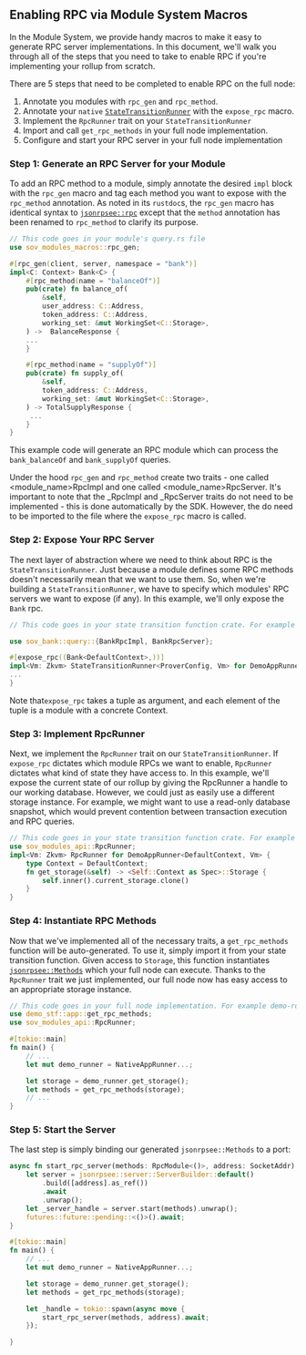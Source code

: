 ## Enabling RPC via Module System Macros

In the Module System, we provide handy macros to make it easy to generate RPC server implementations. In this document,
we'll walk you through all of the steps that you need to take to enable RPC if you're implementing your rollup
from scratch.

There are 5 steps that need to be completed to enable RPC on the full node:

1. Annotate you modules with `rpc_gen` and `rpc_method`.
2. Annotate your `native` [`StateTransitionRunner`](../rollup-interface/src/state_machine/stf.rs) with the `expose_rpc` macro.
3. Implement the `RpcRunner` trait on your `StateTransitionRunner`
4. Import and call `get_rpc_methods` in your full node implementation.
5. Configure and start your RPC server in your full node implementation

### Step 1: Generate an RPC Server for your Module

To add an RPC method to a module, simply annotate the desired `impl` block with the `rpc_gen` macro and tag each
method you want to expose with the `rpc_method` annotation. As noted in its `rustdoc`s, the `rpc_gen` macro
has identical syntax to [`jsonrpsee::rpc`](https://docs.rs/jsonrpsee-proc-macros/0.18.2/jsonrpsee_proc_macros/attr.rpc.html)
except that the `method` annotation has been renamed to `rpc_method` to clarify its purpose.

```rust
// This code goes in your module's query.rs file
use sov_modules_macros::rpc_gen;

#[rpc_gen(client, server, namespace = "bank")]
impl<C: Context> Bank<C> {
    #[rpc_method(name = "balanceOf")]
    pub(crate) fn balance_of(
        &self,
        user_address: C::Address,
        token_address: C::Address,
        working_set: &mut WorkingSet<C::Storage>,
    ) ->  BalanceResponse {
    ...
    }

    #[rpc_method(name = "supplyOf")]
    pub(crate) fn supply_of(
        &self,
        token_address: C::Address,
        working_set: &mut WorkingSet<C::Storage>,
    ) -> TotalSupplyResponse {
     ...
    }
}
```

This example code will generate an RPC module which can process the `bank_balanceOf` and `bank_supplyOf` queries.

Under the hood `rpc_gen` and `rpc_method` create two traits - one called <module_name>RpcImpl and one called <module_name>RpcServer.
It's important to note that the \_RpcImpl and \_RpcServer traits do not need to be implemented - this is done automatically by the SDK.
However, the do need to be imported to the file where the `expose_rpc` macro is called.

### Step 2: Expose Your RPC Server

The next layer of abstraction where we need to think about RPC is the `StateTransitionRunner`. Just because a module defines
some RPC methods doesn't necessarily mean that we want to use them. So, when we're building a `StateTransitionRunner`, we have
to specify which modules' RPC servers we want to expose (if any). In this example, we'll only expose the `Bank` rpc.

```rust
// This code goes in your state transition function crate. For example demo-stf/app.rs

use sov_bank::query::{BankRpcImpl, BankRpcServer};

#[expose_rpc((Bank<DefaultContext>,))]
impl<Vm: Zkvm> StateTransitionRunner<ProverConfig, Vm> for DemoAppRunner<DefaultContext, Vm> {
...
}
```

Note that`expose_rpc` takes a tuple as argument, and each element of the tuple is a module with a concrete Context.

### Step 3: Implement RpcRunner

Next, we implement the `RpcRunner` trait on our `StateTransitionRunner`. If `expose_rpc` dictates which module RPCs we want to
enable, `RpcRunner` dictates what kind of state they have access to. In this example, we'll expose the current state of our
rollup by giving the RpcRunner a handle to our working database. However, we could just as easily use a different storage instance.
For example, we might want to use a read-only database snapshot, which would prevent contention between transaction execution
and RPC queries.

```rust
// This code goes in your state transition function crate. For example demo-stf/app.rs
use sov_modules_api::RpcRunner;
impl<Vm: Zkvm> RpcRunner for DemoAppRunner<DefaultContext, Vm> {
    type Context = DefaultContext;
    fn get_storage(&self) -> <Self::Context as Spec>::Storage {
        self.inner().current_storage.clone()
    }
}
```

### Step 4: Instantiate RPC Methods

Now that we've implemented all of the necessary traits, a `get_rpc_methods` function will be auto-generated.
To use it, simply import it from your state transition function. Given access to `Storage`, this function instantiates
[`jsonrpsee::Methods`](https://docs.rs/jsonrpsee/latest/jsonrpsee/struct.Methods.html) which your full node can
execute. Thanks to the `RpcRunner` trait we just implemented, our full node now has easy access to an appropriate
storage instance.

```rust
// This code goes in your full node implementation. For example demo-rollup/main.rs
use demo_stf::app::get_rpc_methods;
use sov_modules_api::RpcRunner;

#[tokio::main]
fn main() {
	// ...
    let mut demo_runner = NativeAppRunner...;

    let storage = demo_runner.get_storage();
    let methods = get_rpc_methods(storage);
	// ...
}
```

### Step 5: Start the Server

The last step is simply binding our generated `jsonrpsee::Methods` to a port:

```rust
async fn start_rpc_server(methods: RpcModule<()>, address: SocketAddr) {
    let server = jsonrpsee::server::ServerBuilder::default()
        .build([address].as_ref())
        .await
        .unwrap();
    let _server_handle = server.start(methods).unwrap();
    futures::future::pending::<()>().await;
}

#[tokio::main]
fn main() {
	// ...
    let mut demo_runner = NativeAppRunner...;

    let storage = demo_runner.get_storage();
    let methods = get_rpc_methods(storage);

    let _handle = tokio::spawn(async move {
        start_rpc_server(methods, address).await;
    });

}
```

